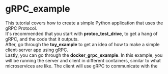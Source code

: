 # gRPC_example
This tutorial covers how to create a simple Python application that uses the gRPC Protocol.  
It's recommended that you start with **protoc_test_drive**, to get a hang of gRPC, and the code that it outputs.  
After, go through the **toy_example** to get an idea of how to make a simple client-server app using gRPC.  
Lastly, you can go through the **docker_grpc_example**. In this example, you will be running the server and client in
different containers, similar to what microservices are like. The client will use gRPC to communicate with the 